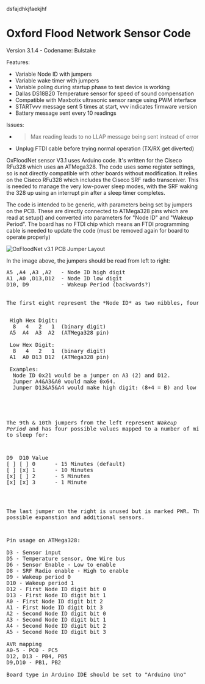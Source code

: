 






dsfajdhkjfaekjhf











Oxford Flood Network Sensor Code
=================================

Version 3.1.4 - Codename: Bulstake

Features: 
* Variable Node ID with jumpers
* Variable wake timer with jumpers
* Variable poling during startup phase to test device is working
* Dallas DS18B20 Temperature sensor for speed of sound compensation
* Compatible with Maxbotix ultrasonic sensor range using PWM interface
* STARTvvv message sent 5 times at start, vvv indicates firmware version
* Battery message sent every 10 readings

Issues: 
* >Max reading leads to no LLAP message being sent instead of error
* Unplug FTDI cable before trying normal operation (TX/RX get diverted)

OxFloodNet sensor V3.1 uses Arduino code. It's written for the Ciseco RFu328 which uses an ATMega328. The code uses some register settings, so is not directly compatible with other boards without modification. It relies on the Ciseco RFu328 which includes the Ciseco SRF radio transceiver. This is needed to manage the very low-power sleep modes, with the SRF waking the 328 up using an interrupt pin after a sleep timer completes.

The code is intended to be generic, with parameters being set by jumpers on the PCB. These are directly connected to ATMega328 pins which are read at setup() and converted into parameters for "Node ID" and "Wakeup Period". The board has no FTDI chip which means an FTDI programming cable is needed to update the code (must be removed again for board to operate properly)

![OxFloodNet v3.1 PCB Jumper Layout](https://raw.githubusercontent.com/OxFloodNet/sensor-device/master/OxFloodNet_Sensor/2014-09-11%2020.52.24.jpg "Jumper Layout")

In the image above, the jumpers should be read from left to right: 
<pre>
A5 ,A4 ,A3 ,A2   - Node ID high digit
A1 ,A0 ,D13,D12  - Node ID low digit
D10, D9          - Wakeup Period (backwards?)


The first eight represent the *Node ID* as two nibbles, four jumpers each:
<pre>

 High Hex Digit:
  8   4   2   1  (binary digit)
 A5  A4  A3  A2  (ATMega328 pin)
 
 Low Hex Digit: 
  8   4   2   1  (binary digit)
 A1  A0 D13 D12  (ATMega328 pin)
 
 Examples:
  Node ID 0x21 would be a jumper on A3 (2) and D12.   
  Jumper A4&A3&A0 would make 0x64. 
  Jumper D13&A5&A4 would make high digit: (8+4 = B) and low digit: (2) = 0xB2

</pre>

The 9th & 10th jumpers from the left represent *Wakeup Period* and has four possible values mapped
to a number of minutes to sleep for:
<pre>
D9  D10 Value
[ ] [ ] 0      - 15 Minutes (default)
[ ] [x] 1      - 10 Minutes
[x] [ ] 2      - 5 Minutes
[x] [x] 3      - 1 Minute
</pre>

The last jumper on the right is unused but is marked PWR. This for possible expanstion and additional sensors.


<pre>
Pin usage on ATMega328:

D3 - Sensor input
D5 - Temperature sensor, One Wire bus
D6 - Sensor Enable - Low to enable
D8 - SRF Radio enable - High to enable
D9 - Wakeup period 0
D10 - Wakeup period 1
D12 - First Node ID digit bit 0
D13 - First Node ID digit bit 1
A0 - First Node ID digit bit 2
A1 - First Node ID digit bit 3
A2 - Second Node ID digit bit 0
A3 - Second Node ID digit bit 1
A4 - Second Node ID digit bit 2
A5 - Second Node ID digit bit 3

AVR mapping
A0-5 - PC0 - PC5
D12, D13 - PB4, PB5
D9,D10 - PB1, PB2

Board type in Arduino IDE should be set to "Arduino Uno"

</pre>
